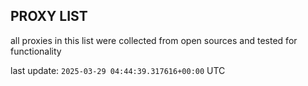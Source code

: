 ## PROXY LIST

all proxies in this list were collected from open sources and tested for functionality

last update: `2025-03-29 04:44:39.317616+00:00` UTC